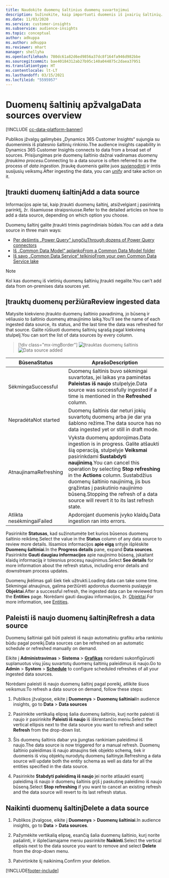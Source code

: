 ```yaml
---
title: Naudokite duomenų šaltinius duomenų suvartojimui
description: Sužinokite, kaip importuoti duomenis iš įvairių šaltinių.
ms.date: 11/03/2020
ms.service: customer-insights
ms.subservice: audience-insights
ms.topic: conceptual
author: adkuppa
ms.author: adkuppa
ms.reviewer: mhart
manager: shellyha
ms.openlocfilehash: 780dc61a82d6ed9856a37dc8f164fa946d982bbe
ms.sourcegitcommit: bae40184312ab27b95c140a044875c2daea37951
ms.translationtype: HT
ms.contentlocale: lt-LT
ms.lasthandoff: 03/15/2021
ms.locfileid: "5595957"
---
```

# <a name="data-sources-overview"></a><span data-ttu-id="a539c-103">Duomenų šaltinių apžvalga</span><span class="sxs-lookup"><span data-stu-id="a539c-103">Data sources overview</span></span>

[!INCLUDE [cc-data-platform-banner](../includes/cc-data-platform-banner.md)]

<span data-ttu-id="a539c-104">Publikos įžvalgų galimybės „Dynamics 365 Customer Insights“ sujungia su duomenimis iš platesnio šaltinių rinkinio.</span><span class="sxs-lookup"><span data-stu-id="a539c-104">The audience insights capability in Dynamics 365 Customer Insights connects to data from a broad set of sources.</span></span> <span data-ttu-id="a539c-105">Prisijungimas prie duomenų šaltinio dažnai vadinamas *duomenų įtraukimo procesu*.</span><span class="sxs-lookup"><span data-stu-id="a539c-105">Connecting to a data source is often referred to as the process of *data ingestion*.</span></span> <span data-ttu-id="a539c-106">Įtraukę duomenis galite juos [suvienodinti](data-unification.md) ir imtis susijusių veiksmų.</span><span class="sxs-lookup"><span data-stu-id="a539c-106">After ingesting the data, you can [unify](data-unification.md) and take action on it.</span></span>

## <a name="add-a-data-source"></a><span data-ttu-id="a539c-107">Įtraukti duomenų šaltinį</span><span class="sxs-lookup"><span data-stu-id="a539c-107">Add a data source</span></span>

<span data-ttu-id="a539c-108">Informacijos apie tai, kaip įtraukti duomenų šaltinį, atsižvelgiant į pasirinktą parinktį, žr. išsamiuose straipsniuose.</span><span class="sxs-lookup"><span data-stu-id="a539c-108">Refer to the detailed articles on how to add a data source, depending on which option you choose.</span></span>

<span data-ttu-id="a539c-109">Duomenų šaltinį galite įtraukti trimis pagrindiniais būdais.</span><span class="sxs-lookup"><span data-stu-id="a539c-109">You can add a data source in three main ways:</span></span>

- [<span data-ttu-id="a539c-110">Per dešimtis „Power Query“ jungčių</span><span class="sxs-lookup"><span data-stu-id="a539c-110">Through dozens of Power Query connectors</span></span>](connect-power-query.md)
- [<span data-ttu-id="a539c-111">Iš „Common Data Model“ aplanko</span><span class="sxs-lookup"><span data-stu-id="a539c-111">From a Common Data Model folder</span></span>](connect-common-data-model.md)
- [<span data-ttu-id="a539c-112">Iš savo „Common Data Service“ telkinio</span><span class="sxs-lookup"><span data-stu-id="a539c-112">From your own Common Data Service lake</span></span>](connect-common-data-service-lake.md)

> [!NOTE]
> <span data-ttu-id="a539c-113">Kol kas duomenų iš vietinių duomenų šaltinių įtraukti negalite.</span><span class="sxs-lookup"><span data-stu-id="a539c-113">You can't add data from on-premises data sources yet.</span></span>

## <a name="review-ingested-data"></a><span data-ttu-id="a539c-114">Įtrauktų duomenų peržiūra</span><span class="sxs-lookup"><span data-stu-id="a539c-114">Review ingested data</span></span>

<span data-ttu-id="a539c-115">Matysite kiekvieno įtraukto duomenų šaltinio pavadinimą, jo būseną ir vėliausio to šaltinio duomenų atnaujinimo laiką.</span><span class="sxs-lookup"><span data-stu-id="a539c-115">You'll see the name of each ingested data source, its status, and the last time the data was refreshed for that source.</span></span> <span data-ttu-id="a539c-116">Galite rūšiuoti duomenų šaltinių sąrašą pagal kiekvieną stulpelį.</span><span class="sxs-lookup"><span data-stu-id="a539c-116">You can sort the list of data sources by every column.</span></span>

> [!div class="mx-imgBorder"]
> <span data-ttu-id="a539c-117">![Įtrauktas duomenų šaltinis](media/configure-data-datasource-added.png "Įtrauktas duomenų šaltinis")</span><span class="sxs-lookup"><span data-stu-id="a539c-117">![Data source added](media/configure-data-datasource-added.png "Data source added")</span></span>

|<span data-ttu-id="a539c-118">Būsena</span><span class="sxs-lookup"><span data-stu-id="a539c-118">Status</span></span>  |<span data-ttu-id="a539c-119">Aprašo</span><span class="sxs-lookup"><span data-stu-id="a539c-119">Description</span></span>  |
|---------|---------|
|<span data-ttu-id="a539c-120">Sėkminga</span><span class="sxs-lookup"><span data-stu-id="a539c-120">Successful</span></span>   |<span data-ttu-id="a539c-121">Duomenų šaltinis buvo sėkmingai suvartotas, jei laikas yra paminėtas **Paleistas iš naujo** stulpelyje.</span><span class="sxs-lookup"><span data-stu-id="a539c-121">Data source was successfully ingested if a time is mentioned in the **Refreshed** column.</span></span>
|<span data-ttu-id="a539c-122">Nepradėta</span><span class="sxs-lookup"><span data-stu-id="a539c-122">Not started</span></span>   |<span data-ttu-id="a539c-123">Duomenų šaltinis dar neturi jokių suvartotų duomenų arba jie dar yra šablono režime.</span><span class="sxs-lookup"><span data-stu-id="a539c-123">The data source has no data ingested yet or still in draft mode.</span></span>         |
|<span data-ttu-id="a539c-124">Atnaujinama</span><span class="sxs-lookup"><span data-stu-id="a539c-124">Refreshing</span></span>    |<span data-ttu-id="a539c-125">Vyksta duomenų apdorojimas.</span><span class="sxs-lookup"><span data-stu-id="a539c-125">Data ingestion is in progress.</span></span> <span data-ttu-id="a539c-126">Galite atšaukti šią operaciją, stulpelyje **Veiksmai** pasirinkdami **Sustabdyti naujinimą**.</span><span class="sxs-lookup"><span data-stu-id="a539c-126">You can cancel this operation by selecting **Stop refreshing** in the **Actions** column.</span></span> <span data-ttu-id="a539c-127">Sustabdžius duomenų šaltinio naujinimą, jis bus grąžintas į paskutinio naujinimo būseną.</span><span class="sxs-lookup"><span data-stu-id="a539c-127">Stopping the refresh of a data source will revert it to its last refresh state.</span></span>       |
|<span data-ttu-id="a539c-128">Atlikta nesėkmingai</span><span class="sxs-lookup"><span data-stu-id="a539c-128">Failed</span></span>     |<span data-ttu-id="a539c-129">Apdorojant duomenis įvyko klaidų.</span><span class="sxs-lookup"><span data-stu-id="a539c-129">Data ingestion ran into errors.</span></span>         |

<span data-ttu-id="a539c-130">Pasirinkite **Statusas**, kad sužinotumėte bet kurios būsenos duomenų šaltinio reikšmę.</span><span class="sxs-lookup"><span data-stu-id="a539c-130">Select the value in the **Status** column of any data source to review more details.</span></span> <span data-ttu-id="a539c-131">Išsamios informacijos **apie eigą** srityje išplėskite  **Duomenų šaltiniai**.</span><span class="sxs-lookup"><span data-stu-id="a539c-131">In the **Progress details** pane, expand **Data sources**.</span></span> <span data-ttu-id="a539c-132">Pasirinkite **Gauti daugiau informacijos** apie naujinimo būseną, įskaitant klaidų informaciją ir tolesnius procesų naujinimus.</span><span class="sxs-lookup"><span data-stu-id="a539c-132">Select **See details** for more information about the refresh status, including error details and downstream process updates.</span></span>

<span data-ttu-id="a539c-133">Duomenų įkėlimas gali šiek tiek užtrukti.</span><span class="sxs-lookup"><span data-stu-id="a539c-133">Loading data can take some time.</span></span> <span data-ttu-id="a539c-134">Sėkmingai atnaujinus, galima peržiūrėti apdorotus duomenis puslapyje **Objektai**.</span><span class="sxs-lookup"><span data-stu-id="a539c-134">After a successful refresh, the ingested data can be reviewed from the **Entities** page.</span></span> <span data-ttu-id="a539c-135">Norėdami gauti daugiau informacijos, žr. [Objektai](entities.md).</span><span class="sxs-lookup"><span data-stu-id="a539c-135">For more information, see [Entities](entities.md).</span></span>

## <a name="refresh-a-data-source"></a><span data-ttu-id="a539c-136">Paleisti iš naujo duomenų šaltinį</span><span class="sxs-lookup"><span data-stu-id="a539c-136">Refresh a data source</span></span>

<span data-ttu-id="a539c-137">Duomenų šaltiniai gali būti paleisti iš naujo automatiniu grafiku arba rankiniu būdu pagal poreikį.</span><span class="sxs-lookup"><span data-stu-id="a539c-137">Data sources can be refreshed on an automatic schedule or refreshed manually on demand.</span></span> 

<span data-ttu-id="a539c-138">Eikite į **Administravimas** > **Sistema** > [**Grafikas**](system.md#schedule-tab) norėdami sukonfigūruoti suplanuotus visų jūsų suvartotų duomenų šaltinių paleidimus iš naujo.</span><span class="sxs-lookup"><span data-stu-id="a539c-138">Go to **Admin** > **System** > [**Schedule**](system.md#schedule-tab) to configure scheduled refreshes of all your ingested data sources.</span></span>

<span data-ttu-id="a539c-139">Norėdami paleisti iš naujo duomenų šaltinį pagal poreikį, atlikite šiuos veiksmus:</span><span class="sxs-lookup"><span data-stu-id="a539c-139">To refresh a data source on demand, follow these steps:</span></span>

1. <span data-ttu-id="a539c-140">Publikos įžvalgose, eikite į **Duomenys** > **Duomenų šaltiniai**</span><span class="sxs-lookup"><span data-stu-id="a539c-140">In audience insights, go to **Data** > **Data sources**</span></span>

2. <span data-ttu-id="a539c-141">Pasirinkite vertikalią elipsę šalia duomenų šaltinio, kurį norite paleisti iš naujo ir pasirinkite **Paleisti iš naujo** iš iškrentančio meniu.</span><span class="sxs-lookup"><span data-stu-id="a539c-141">Select the vertical ellipsis next to the data source you want to refresh and select **Refresh** from the drop-down list.</span></span>

3. <span data-ttu-id="a539c-142">Šis duomenų šaltinis dabar yra įjungtas rankiniam paleidimui iš naujo.</span><span class="sxs-lookup"><span data-stu-id="a539c-142">The data source is now triggered for a manual refresh.</span></span> <span data-ttu-id="a539c-143">Duomenų šaltinio paleidimas iš naujo atnaujins tiek objekto schemą, tiek ir duomenis iš visų objektų nurodytų duomenų šaltinyje.</span><span class="sxs-lookup"><span data-stu-id="a539c-143">Refreshing a data source will update both the entity schema as well as data for all the entities specified in the data source.</span></span>

4. <span data-ttu-id="a539c-144">Pasirinkite **Stabdyti paleidimą iš naujo** jei norite atšaukti esantį paleidimą iš naujo ir duomenų šaltinis grįš į paskutinę paleidimo iš naujo būseną.</span><span class="sxs-lookup"><span data-stu-id="a539c-144">Select **Stop refreshing** if you want to cancel an existing refresh and the data source will revert to its last refresh status.</span></span>

## <a name="delete-a-data-source"></a><span data-ttu-id="a539c-145">Naikinti duomenų šaltinį</span><span class="sxs-lookup"><span data-stu-id="a539c-145">Delete a data source</span></span>

1. <span data-ttu-id="a539c-146">Publikos įžvalgose, eikite į **Duomenys** > **Duomenų šaltiniai**.</span><span class="sxs-lookup"><span data-stu-id="a539c-146">In audience insights, go to **Data** > **Data sources**.</span></span>

2. <span data-ttu-id="a539c-147">Pažymėkite vertikalią elipsę, esančią šalia duomenų šaltinio, kurį norite pašalinti, ir išplečiamajame meniu pasirinkite **Naikinti**.</span><span class="sxs-lookup"><span data-stu-id="a539c-147">Select the vertical ellipsis next to the data source you want to remove and select **Delete** from the drop-down menu.</span></span>

3. <span data-ttu-id="a539c-148">Patvirtinkite šį naikinimą.</span><span class="sxs-lookup"><span data-stu-id="a539c-148">Confirm your deletion.</span></span>


[!INCLUDE[footer-include](../includes/footer-banner.md)]